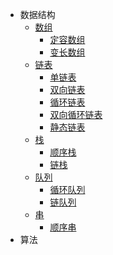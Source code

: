 - 数据结构
  - [数组](数据结构/数组/数组.md)
    - [定容数组](数据结构/数组/定容数组/定容数组.md)
    - [变长数组](数据结构/数组/变长数组/变长数组.md)
  - [链表](数据结构/链表/链表.md)
    - [单链表](数据结构/链表/单链表/单链表.md)
    - [双向链表](数据结构/链表/双向链表/双向链表.md)
    - [循环链表](数据结构/链表/循环链表/循环链表.md)
    - [双向循环链表](数据结构/链表/双向循环链表/双向循环链表.md)
    - [静态链表](数据结构/链表/静态链表/静态链表.md)
  - [栈](数据结构/栈/栈.md)
    - [顺序栈](数据结构/栈/顺序栈/顺序栈.md)
    - [链栈](数据结构/栈/链栈/链栈.md)
  - [队列](数据结构/队列/队列.md)
    - [循环队列](数据结构/队列/循环队列/循环队列.md)
    - [链队列](数据结构/队列/链队列/链队列.md)
  - [串](数据结构/串/串.md)
    - [顺序串](数据结构/串/顺序串/顺序串.md)
- 算法